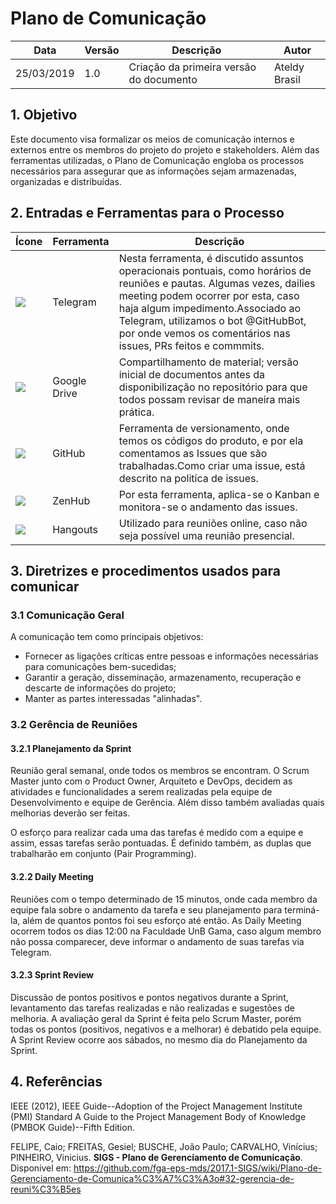 

# Plano de Comunicação

| **Data** | **Versão** | **Descrição** | **Autor** |
| --- | --- | --- | --- |
| 25/03/2019 | 1.0 | Criação da primeira versão do documento | Ateldy Brasil |

## 1. Objetivo

Este documento visa formalizar os meios de comunicação internos e externos entre os membros do projeto do projeto e stakeholders. Além das ferramentas utilizadas, o Plano de Comunicação engloba os processos necessários para assegurar que as informações sejam armazenadas, organizadas e distribuídas.

## 2. Entradas e Ferramentas para o Processo

| **Ícone** | **Ferramenta** | **Descrição** |
| --- | --- | --- |
| ![](https://telegram.org/img/t_logo.png)| Telegram | Nesta ferramenta, é discutido assuntos operacionais pontuais, como horários de reuniões e pautas. Algumas vezes, dailies meeting podem ocorrer por esta, caso haja algum impedimento.Associado ao Telegram, utilizamos o bot @GitHubBot, por onde vemos os comentários nas issues, PRs feitos e commmits. |
| ![](http://s.glbimg.com/po/tt/f/original/2012/04/25/logo.png)| Google Drive | Compartilhamento de material; versão inicial de documentos antes da disponibilização no repositório para que todos possam revisar de maneira mais prática. |
| ![](https://github.githubassets.com/images/modules/open_graph/github-mark.png)| GitHub | Ferramenta de versionamento, onde temos os códigos do produto, e por ela comentamos as Issues que são trabalhadas.Como criar uma issue, está descrito na politíca de issues. |
| ![](https://dxssrr2j0sq4w.cloudfront.net/3.2.0/img/icons-website/icon-logo.svg)| ZenHub | Por esta ferramenta, aplica-se o Kanban e monitora-se o andamento das issues. |
| ![](https://img.ibxk.com.br/2015/8/programas/10343710195234848.png)| Hangouts | Utilizado para reuniões online, caso não seja possível uma reunião presencial. |

## 3. Diretrizes e procedimentos usados para comunicar

### 3.1 Comunicação Geral

A comunicação tem como principais objetivos:

- Fornecer as ligações críticas entre pessoas e informações necessárias para comunicações bem-sucedidas;
- Garantir a geração, disseminação, armazenamento, recuperação e descarte de informações do projeto;
- Manter as partes interessadas &quot;alinhadas&quot;.

### 3.2 Gerência de Reuniões

#### 3.2.1 Planejamento da Sprint

Reunião geral semanal, onde todos os membros se encontram. O Scrum Master junto com o Product Owner, Arquiteto e DevOps, decidem as atividades e funcionalidades a serem realizadas pela equipe de Desenvolvimento e equipe de Gerência. Além disso também avaliadas quais melhorias deverão ser feitas.

O esforço para realizar cada uma das tarefas é medido com a equipe e assim, essas tarefas serão pontuadas. É definido também, as duplas que trabalharão em conjunto (Pair Programming).

#### 3.2.2 Daily Meeting

Reuniões com o tempo determinado de 15 minutos, onde cada membro da equipe fala sobre o andamento da tarefa e seu planejamento para terminá-la, além de quantos pontos foi seu esforço até então. As Daily Meeting ocorrem todos os dias 12:00 na Faculdade UnB Gama, caso algum membro não possa comparecer, deve informar o andamento de suas tarefas via Telegram.

#### 3.2.3 Sprint Review

Discussão de pontos positivos e pontos negativos durante a Sprint, levantamento das tarefas realizadas e não realizadas e sugestões de melhoria. A avaliação geral da Sprint é feita pelo Scrum Master, porém todas os pontos (positivos, negativos e a melhorar) é debatido pela equipe. A Sprint Review ocorre aos sábados, no mesmo dia do Planejamento da Sprint.



## 4. Referências

IEEE (2012), IEEE Guide--Adoption of the Project Management Institute (PMI) Standard A Guide to the Project Management Body of Knowledge (PMBOK Guide)--Fifth Edition.

FELIPE, Caio; FREITAS, Gesiel; BUSCHE, João Paulo; CARVALHO, Vinícius; PINHEIRO, Vinicius. **SIGS - Plano de Gerenciamento de Comunicação**. Disponível em: https://github.com/fga-eps-mds/2017.1-SIGS/wiki/Plano-de-Gerenciamento-de-Comunica%C3%A7%C3%A3o#32-gerencia-de-reuni%C3%B5es

